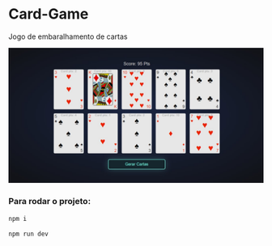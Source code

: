 # Card-Game
Jogo de embaralhamento de cartas

![preview](./public/preview.png.jpg)


### Para rodar o projeto:
```
npm i
```

```
npm run dev
```
##